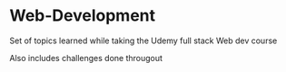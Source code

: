 # Web-Development

Set of topics learned while taking the Udemy full stack Web dev course

Also includes challenges done througout

